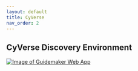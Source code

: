 ```yaml
---
layout: default
title: CyVerse
nav_order: 2
---
```



## CyVerse Discovery Environment
[![Image of Guidemaker Web App](https://raw.githubusercontent.com/USDA-ARS-GBRU/GuideMaker/main/guidemaker/data/cyverse.png)](https://cyverse.org/discovery-environment)
